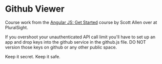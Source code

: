 # Github Viewer

Course work from the [Angular JS: Get Started](http://www.pluralsight.com/courses/angularjs-get-started) course by Scott Allen over at PluralSight.

If you overshoot your unauthenticated API call limit you'll have to set up an app and drop keys into the github service in the github.js file. DO NOT version those keys on github or any other public space.

Keep it secret. Keep it safe.
